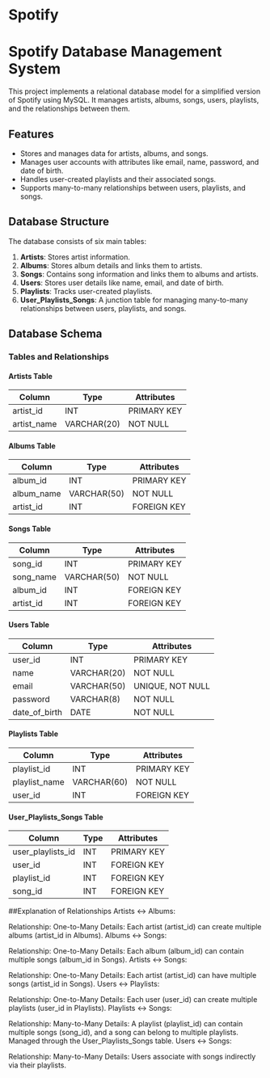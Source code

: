 # Spotify

 # Spotify Database Management System

This project implements a relational database model for a simplified version of Spotify using MySQL. It manages artists, albums, songs, users, playlists, and the relationships between them.

## **Features**
- Stores and manages data for artists, albums, and songs.
- Manages user accounts with attributes like email, name, password, and date of birth.
- Handles user-created playlists and their associated songs.
- Supports many-to-many relationships between users, playlists, and songs.

## **Database Structure**
The database consists of six main tables:
1. **Artists**: Stores artist information.
2. **Albums**: Stores album details and links them to artists.
3. **Songs**: Contains song information and links them to albums and artists.
4. **Users**: Stores user details like name, email, and date of birth.
5. **Playlists**: Tracks user-created playlists.
6. **User_Playlists_Songs**: A junction table for managing many-to-many relationships between users, playlists, and songs.

## **Database Schema**

### **Tables and Relationships**

#### **Artists Table**
| Column      | Type       | Attributes      |
|-------------|------------|-----------------|
| artist_id   | INT        | PRIMARY KEY     |
| artist_name | VARCHAR(20)| NOT NULL        |

#### **Albums Table**
| Column      | Type       | Attributes      |
|-------------|------------|-----------------|
| album_id    | INT        | PRIMARY KEY     |
| album_name  | VARCHAR(50)| NOT NULL        |
| artist_id   | INT        | FOREIGN KEY     |

#### **Songs Table**
| Column      | Type       | Attributes      |
|-------------|------------|-----------------|
| song_id     | INT        | PRIMARY KEY     |
| song_name   | VARCHAR(50)| NOT NULL        |
| album_id    | INT        | FOREIGN KEY     |
| artist_id   | INT        | FOREIGN KEY     |

#### **Users Table**
| Column        | Type       | Attributes      |
|---------------|------------|-----------------|
| user_id       | INT        | PRIMARY KEY     |
| name          | VARCHAR(20)| NOT NULL        |
| email         | VARCHAR(50)| UNIQUE, NOT NULL|
| password      | VARCHAR(8) | NOT NULL        |
| date_of_birth | DATE       | NOT NULL        |

#### **Playlists Table**
| Column         | Type       | Attributes      |
|----------------|------------|-----------------|
| playlist_id    | INT        | PRIMARY KEY     |
| playlist_name  | VARCHAR(60)| NOT NULL        |
| user_id        | INT        | FOREIGN KEY     |

#### **User_Playlists_Songs Table**
| Column              | Type       | Attributes      |
|---------------------|------------|-----------------|
| user_playlists_id   | INT        | PRIMARY KEY     |
| user_id             | INT        | FOREIGN KEY     |
| playlist_id         | INT        | FOREIGN KEY     |
| song_id             | INT        | FOREIGN KEY     |





##Explanation of Relationships
Artists ↔ Albums:

Relationship: One-to-Many
Details: Each artist (artist_id) can create multiple albums (artist_id in Albums).
Albums ↔ Songs:

Relationship: One-to-Many
Details: Each album (album_id) can contain multiple songs (album_id in Songs).
Artists ↔ Songs:

Relationship: One-to-Many
Details: Each artist (artist_id) can have multiple songs (artist_id in Songs).
Users ↔ Playlists:

Relationship: One-to-Many
Details: Each user (user_id) can create multiple playlists (user_id in Playlists).
Playlists ↔ Songs:

Relationship: Many-to-Many
Details: A playlist (playlist_id) can contain multiple songs (song_id), and a song can belong to multiple playlists. Managed through the User_Playlists_Songs table.
Users ↔ Songs:

Relationship: Many-to-Many
Details: Users associate with songs indirectly via their playlists.

